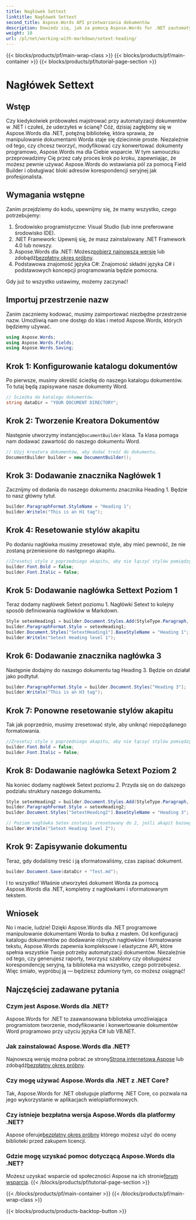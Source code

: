 ```yaml
---
title: Nagłówek Settext
linktitle: Nagłówek Settext
second_title: Aspose.Words API przetwarzania dokumentów
description: Dowiedz się, jak za pomocą Aspose.Words for .NET zautomatyzować tworzenie i formatowanie dokumentów Word, korzystając z tego kompleksowego samouczka krok po kroku.
weight: 10
url: /pl/net/working-with-markdown/setext-heading/
---
```


{{< blocks/products/pf/main-wrap-class >}}
{{< blocks/products/pf/main-container >}}
{{< blocks/products/pf/tutorial-page-section >}}

# Nagłówek Settext

## Wstęp

Czy kiedykolwiek próbowałeś majstrować przy automatyzacji dokumentów w .NET i czułeś, że uderzyłeś w ścianę? Cóż, dzisiaj zagłębimy się w Aspose.Words dla .NET, potężną bibliotekę, która sprawia, że manipulowanie dokumentami Worda staje się dziecinnie proste. Niezależnie od tego, czy chcesz tworzyć, modyfikować czy konwertować dokumenty programowo, Aspose.Words ma dla Ciebie wsparcie. W tym samouczku przeprowadzimy Cię przez cały proces krok po kroku, zapewniając, że możesz pewnie używać Aspose.Words do wstawiania pól za pomocą Field Builder i obsługiwać bloki adresów korespondencji seryjnej jak profesjonalista.

## Wymagania wstępne

Zanim przejdziemy do kodu, upewnijmy się, że mamy wszystko, czego potrzebujemy:

1. Środowisko programistyczne: Visual Studio (lub inne preferowane środowisko IDE).
2. .NET Framework: Upewnij się, że masz zainstalowany .NET Framework 4.0 lub nowszy.
3.  Aspose.Words dla .NET: Możesz[pobierz najnowszą wersję](https://releases.aspose.com/words/net/) lub zdobądź[bezpłatny okres próbny](https://releases.aspose.com/).
4. Podstawowa znajomość języka C#: Znajomość składni języka C# i podstawowych koncepcji programowania będzie pomocna.

Gdy już to wszystko ustawimy, możemy zaczynać!

## Importuj przestrzenie nazw

Zanim zaczniemy kodować, musimy zaimportować niezbędne przestrzenie nazw. Umożliwią nam one dostęp do klas i metod Aspose.Words, których będziemy używać.

```csharp
using Aspose.Words;
using Aspose.Words.Fields;
using Aspose.Words.Saving;
```

## Krok 1: Konfigurowanie katalogu dokumentów

Po pierwsze, musimy określić ścieżkę do naszego katalogu dokumentów. To tutaj będą zapisywane nasze dokumenty Word.

```csharp
// Ścieżka do katalogu dokumentów.
string dataDir = "YOUR DOCUMENT DIRECTORY";
```

## Krok 2: Tworzenie Kreatora Dokumentów

 Następnie utworzymy instancję`DocumentBuilder` klasa. Ta klasa pomaga nam dodawać zawartość do naszego dokumentu Word.

```csharp
// Użyj kreatora dokumentów, aby dodać treść do dokumentu.
DocumentBuilder builder = new DocumentBuilder();
```

## Krok 3: Dodawanie znacznika Nagłówek 1

Zacznijmy od dodania do naszego dokumentu znacznika Heading 1. Będzie to nasz główny tytuł.

```csharp
builder.ParagraphFormat.StyleName = "Heading 1";
builder.Writeln("This is an H1 tag");
```

## Krok 4: Resetowanie stylów akapitu

Po dodaniu nagłówka musimy zresetować style, aby mieć pewność, że nie zostaną przeniesione do następnego akapitu.

```csharp
//Zresetuj style z poprzedniego akapitu, aby nie łączyć stylów pomiędzy akapitami.
builder.Font.Bold = false;
builder.Font.Italic = false;
```

## Krok 5: Dodawanie nagłówka Settext Poziom 1

Teraz dodamy nagłówek Setext poziomu 1. Nagłówki Setext to kolejny sposób definiowania nagłówków w Markdown.

```csharp
Style setexHeading1 = builder.Document.Styles.Add(StyleType.Paragraph, "SetextHeading1");
builder.ParagraphFormat.Style = setexHeading1;
builder.Document.Styles["SetextHeading1"].BaseStyleName = "Heading 1";
builder.Writeln("Setext Heading level 1");
```

## Krok 6: Dodawanie znacznika nagłówka 3

Następnie dodajmy do naszego dokumentu tag Heading 3. Będzie on działał jako podtytuł.

```csharp
builder.ParagraphFormat.Style = builder.Document.Styles["Heading 3"];
builder.Writeln("This is an H3 tag");
```

## Krok 7: Ponowne resetowanie stylów akapitu

Tak jak poprzednio, musimy zresetować style, aby uniknąć niepożądanego formatowania.

```csharp
//Zresetuj style z poprzedniego akapitu, aby nie łączyć stylów pomiędzy akapitami.
builder.Font.Bold = false;
builder.Font.Italic = false;
```

## Krok 8: Dodawanie nagłówka Setext Poziom 2

Na koniec dodamy nagłówek Setext poziomu 2. Przyda się on do dalszego podziału struktury naszego dokumentu.

```csharp
Style setexHeading2 = builder.Document.Styles.Add(StyleType.Paragraph, "SetextHeading2");
builder.ParagraphFormat.Style = setexHeading2;
builder.Document.Styles["SetextHeading2"].BaseStyleName = "Heading 3";

// Poziom nagłówka Setex zostanie zresetowany do 2, jeśli akapit bazowy ma poziom nagłówka większy niż 2.
builder.Writeln("Setext Heading level 2");
```

## Krok 9: Zapisywanie dokumentu

Teraz, gdy dodaliśmy treść i ją sformatowaliśmy, czas zapisać dokument.

```csharp
builder.Document.Save(dataDir + "Test.md");
```

I to wszystko! Właśnie utworzyłeś dokument Worda za pomocą Aspose.Words dla .NET, kompletny z nagłówkami i sformatowanym tekstem.

## Wniosek

No i macie, ludzie! Dzięki Aspose.Words dla .NET programowe manipulowanie dokumentami Worda to bułka z masłem. Od konfiguracji katalogu dokumentów po dodawanie różnych nagłówków i formatowanie tekstu, Aspose.Words zapewnia kompleksowe i elastyczne API, które spełnia wszystkie Twoje potrzeby automatyzacji dokumentów. Niezależnie od tego, czy generujesz raporty, tworzysz szablony czy obsługujesz korespondencję seryjną, ta biblioteka ma wszystko, czego potrzebujesz. Więc śmiało, wypróbuj ją — będziesz zdumiony tym, co możesz osiągnąć!

## Najczęściej zadawane pytania

### Czym jest Aspose.Words dla .NET?
Aspose.Words for .NET to zaawansowana biblioteka umożliwiająca programistom tworzenie, modyfikowanie i konwertowanie dokumentów Word programowo przy użyciu języka C# lub VB.NET.

### Jak zainstalować Aspose.Words dla .NET?
 Najnowszą wersję można pobrać ze strony[Strona internetowa Aspose](https://releases.aspose.com/words/net/) lub zdobądź[bezpłatny okres próbny](https://releases.aspose.com/).

### Czy mogę używać Aspose.Words dla .NET z .NET Core?
Tak, Aspose.Words for .NET obsługuje platformę .NET Core, co pozwala na jego wykorzystanie w aplikacjach wieloplatformowych.

### Czy istnieje bezpłatna wersja Aspose.Words dla platformy .NET?
 Aspose oferuje[bezpłatny okres próbny](https://releases.aspose.com/) którego możesz użyć do oceny biblioteki przed zakupem licencji.

### Gdzie mogę uzyskać pomoc dotyczącą Aspose.Words dla .NET?
 Możesz uzyskać wsparcie od społeczności Aspose na ich stronie[forum wsparcia](https://forum.aspose.com/c/words/8).
{{< /blocks/products/pf/tutorial-page-section >}}

{{< /blocks/products/pf/main-container >}}
{{< /blocks/products/pf/main-wrap-class >}}

{{< blocks/products/products-backtop-button >}}
